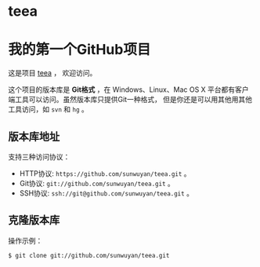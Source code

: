 teea
===
# 我的第一个GitHub项目

这是项目 [teea](https://github.com/sunwuyan/teea) ，
欢迎访问。

这个项目的版本库是 **Git格式** ，在 Windows、Linux、Mac OS X
平台都有客户端工具可以访问。虽然版本库只提供Git一种格式，
但是你还是可以用其他用其他工具访问，如 ``svn`` 和 ``hg`` 。

## 版本库地址

支持三种访问协议：

* HTTP协议: `https://github.com/sunwuyan/teea.git` 。
* Git协议: `git://github.com/sunwuyan/teea.git` 。
* SSH协议: `ssh://git@github.com/sunwuyan/teea.git` 。

## 克隆版本库

操作示例：

    $ git clone git://github.com/sunwuyan/teea.git
